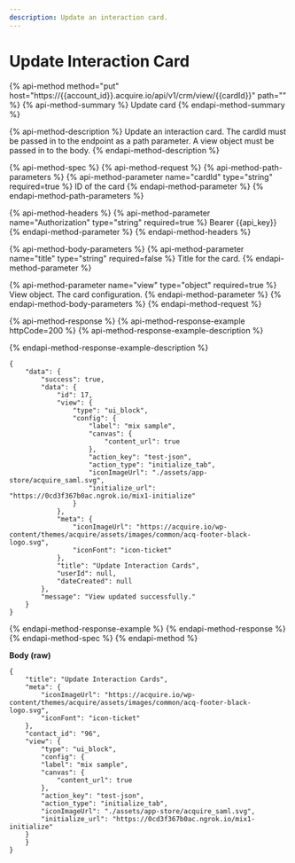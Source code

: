 ```yaml
---
description: Update an interaction card.
---
```


# Update Interaction Card

{% api-method method="put" host="https://{{account\_id}}.acquire.io/api/v1/crm/view/{{cardId}}" path="" %}
{% api-method-summary %}
Update card
{% endapi-method-summary %}

{% api-method-description %}
Update an interaction card. The cardId must be passed in to the endpoint as a path parameter. A view object must be passed in to the body. 
{% endapi-method-description %}

{% api-method-spec %}
{% api-method-request %}
{% api-method-path-parameters %}
{% api-method-parameter name="cardId" type="string" required=true %}
ID of the card
{% endapi-method-parameter %}
{% endapi-method-path-parameters %}

{% api-method-headers %}
{% api-method-parameter name="Authorization" type="string" required=true %}
Bearer {{api\_key}}
{% endapi-method-parameter %}
{% endapi-method-headers %}

{% api-method-body-parameters %}
{% api-method-parameter name="title" type="string" required=false %}
Title for the card.
{% endapi-method-parameter %}

{% api-method-parameter name="view" type="object" required=true %}
View object. The card configuration.
{% endapi-method-parameter %}
{% endapi-method-body-parameters %}
{% endapi-method-request %}

{% api-method-response %}
{% api-method-response-example httpCode=200 %}
{% api-method-response-example-description %}

{% endapi-method-response-example-description %}

```
{
    "data": {
        "success": true,
        "data": {
            "id": 17,
            "view": {
                "type": "ui_block",
                "config": {
                    "label": "mix sample",
                    "canvas": {
                        "content_url": true
                    },
                    "action_key": "test-json",
                    "action_type": "initialize_tab",
                    "iconImageUrl": "./assets/app-store/acquire_saml.svg",
                    "initialize_url": "https://0cd3f367b0ac.ngrok.io/mix1-initialize"
                }
            },
            "meta": {
                "iconImageUrl": "https://acquire.io/wp-content/themes/acquire/assets/images/common/acq-footer-black-logo.svg",
                "iconFont": "icon-ticket"
            },
            "title": "Update Interaction Cards",
            "userId": null,
            "dateCreated": null
        },
        "message": "View updated successfully."
    }
}
```
{% endapi-method-response-example %}
{% endapi-method-response %}
{% endapi-method-spec %}
{% endapi-method %}

**Body \(raw\)**

```text
{
    "title": "Update Interaction Cards",
    "meta": {
        "iconImageUrl": "https://acquire.io/wp-content/themes/acquire/assets/images/common/acq-footer-black-logo.svg",
        "iconFont": "icon-ticket"
    },
    "contact_id": "96",
    "view": {
        "type": "ui_block",
        "config": {
        "label": "mix sample",
        "canvas": {
            "content_url": true
        },
        "action_key": "test-json",
        "action_type": "initialize_tab",
        "iconImageUrl": "./assets/app-store/acquire_saml.svg",
        "initialize_url": "https://0cd3f367b0ac.ngrok.io/mix1-initialize"
    }
    }
}
```

